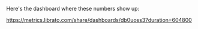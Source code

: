 Here's the dashboard where these numbers show up:

https://metrics.librato.com/share/dashboards/db0uoss3?duration=604800
